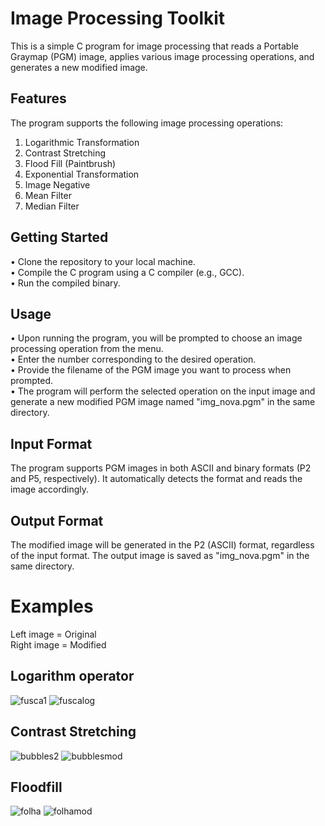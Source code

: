 # Image Processing Toolkit

This is a simple C program for image processing that reads a Portable Graymap (PGM) image, applies various image processing operations, and generates a new modified image.
## Features

The program supports the following image processing operations:

1. Logarithmic Transformation
2. Contrast Stretching
3. Flood Fill (Paintbrush)
4. Exponential Transformation 
5. Image Negative 
6. Mean Filter 
7. Median Filter 


## Getting Started

• Clone the repository to your local machine. <br />
• Compile the C program using a C compiler (e.g., GCC).<br />
• Run the compiled binary.<br />

## Usage

• Upon running the program, you will be prompted to choose an image processing operation from the menu. <br />
• Enter the number corresponding to the desired operation. <br />
• Provide the filename of the PGM image you want to process when prompted. <br />
• The program will perform the selected operation on the input image and generate a new modified PGM image named "img_nova.pgm" in the same directory. <br />

## Input Format

The program supports PGM images in both ASCII and binary formats (P2 and P5, respectively). It automatically detects the format and reads the image accordingly.

## Output Format

The modified image will be generated in the P2 (ASCII) format, regardless of the input format. The output image is saved as "img_nova.pgm" in the same directory.

# Examples
Left image = Original <br />
Right image = Modified
## Logarithm operator
![fusca1](https://github.com/jpviguini/image-processing-toolkit/assets/70961838/01d7f9df-bccc-4e95-8912-8cc758ed216e)
![fuscalog](https://github.com/jpviguini/image-processing-toolkit/assets/70961838/2d5c7c37-f1a4-446b-922e-a61a5147e42f)


## Contrast Stretching
![bubbles2](https://github.com/jpviguini/image-processing-toolkit/assets/70961838/901d5ddb-a1c0-4cea-a75a-127e3a276ea0)
![bubblesmod](https://github.com/jpviguini/image-processing-toolkit/assets/70961838/fec2e419-a16e-47c5-8882-ae77f5f19024)


## Floodfill
![folha](https://github.com/jpviguini/image-processing-toolkit/assets/70961838/c92493bf-48b3-433d-abfb-adb4f5af5030)
![folhamod](https://github.com/jpviguini/image-processing-toolkit/assets/70961838/0df3053a-83c6-4abb-9349-34a18ea7600e)

